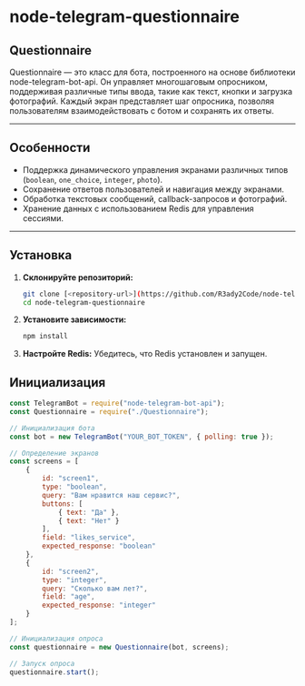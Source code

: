 # node-telegram-questionnaire
## Questionnaire

Questionnaire — это класс для бота, построенного на основе библиотеки node-telegram-bot-api. Он управляет многошаговым опросником, поддерживая различные типы ввода, такие как текст, кнопки и загрузка фотографий. Каждый экран представляет шаг опросника, позволяя пользователям взаимодействовать с ботом и сохранять их ответы.

---

## **Особенности**
- Поддержка динамического управления экранами различных типов (`boolean`, `one_choice`, `integer`, `photo`).
- Сохранение ответов пользователей и навигация между экранами.
- Обработка текстовых сообщений, callback-запросов и фотографий.
- Хранение данных с использованием Redis для управления сессиями.

---

## **Установка**

1. **Склонируйте репозиторий:**
   ```bash
   git clone [<repository-url>](https://github.com/R3ady2Code/node-telegram-questionnaire)
   cd node-telegram-questionnaire
2. **Установите зависимости:**
   ```bash
   npm install
3. **Настройте Redis:**
   Убедитесь, что Redis установлен и запущен.

## **Инициализация**
```javascript
const TelegramBot = require("node-telegram-bot-api");
const Questionnaire = require("./Questionnaire");

// Инициализация бота
const bot = new TelegramBot("YOUR_BOT_TOKEN", { polling: true });

// Определение экранов
const screens = [
    {
        id: "screen1",
        type: "boolean",
        query: "Вам нравится наш сервис?",
        buttons: [
            { text: "Да" },
            { text: "Нет" }
        ],
        field: "likes_service",
        expected_response: "boolean"
    },
    {
        id: "screen2",
        type: "integer",
        query: "Сколько вам лет?",
        field: "age",
        expected_response: "integer"
    }
];

// Инициализация опроса
const questionnaire = new Questionnaire(bot, screens);

// Запуск опроса
questionnaire.start();
  
